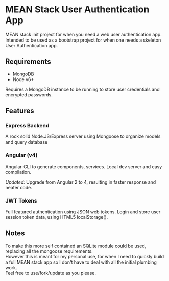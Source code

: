 # MEAN Stack User Authentication App
MEAN stack init project for when you need a web user authentication app.  
Intended to be used as a bootstrap project for when one needs a skeleton User Authentication app.  

## Requirements
+ MongoDB
+ Node v6+

Requires a MongoDB instance to be running to store user credentials and encrypted passwords.  

## Features
### Express Backend
A rock solid Node.JS/Express server using Mongoose to organize models and query database

### Angular (v4)
Angular-CLI to generate components, services. Local dev server and easy compilation.  

*Updated:* Upgrade from Angular 2 to 4, resulting in faster response and neater code.

### JWT Tokens
Full featured authentication using JSON web tokens. Login and store user session token data, using HTML5 localStorage().

## Notes
To make this more self contained an SQLite module could be used, replacing all the mongoose requirements.  
However this is meant for my personal use, for when I need to quickly build a full MEAN stack app so I don't have to deal with all the initial plumbing work.  
Feel free to use/fork/update as you please.
